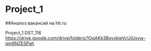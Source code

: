 # Project_1
##Аналоз вакансий на hh.ru


Project_1 DST_116
https://drive.google.com/drive/folders/1OqAKk3BsvxkjeVcUiUxyw-qm6NZESPah
